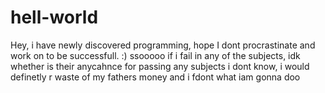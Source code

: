 # hell-world
Hey, i have newly discovered programming, hope I dont procrastinate and work on to be successfull. :)
ssooooo if i fail in any of the subjects, idk whether is their anycahnce for passing any subjects i dont know, i would definetly r waste of my fathers money and i fdont what  iam gonna doo

